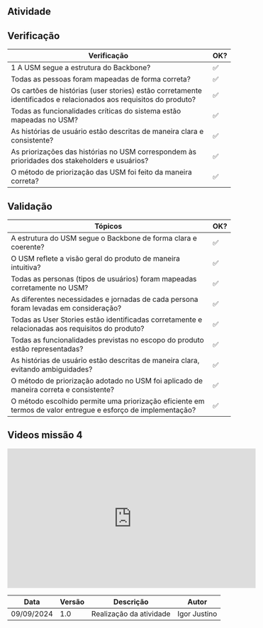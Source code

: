 ## Atividade

## Verificação

| Verificação                                                  | OK? |
|----------------------------------------------------------------|-----|
| 1 A USM segue a estrutura do Backbone?                               | ✅   |
| Todas as pessoas foram mapeadas de forma correta? | ✅   |
| Os cartões de histórias (user stories) estão corretamente identificados e relacionados aos requisitos do produto?    | ✅   |
| Todas as funcionalidades críticas do sistema estão mapeadas no USM? | ✅   |
| As histórias de usuário estão descritas de maneira clara e consistente?                    | ✅   |
| As priorizações das histórias no USM correspondem às prioridades dos stakeholders e usuários? | ✅   |
| O método de priorização das USM foi feito da maneira correta?        | ✅   |

## Validação
| Tópicos                                                        | OK? |
|----------------------------------------------------------------|-----|
| A estrutura do USM segue o Backbone de forma clara e coerente?                           | ✅   |
| O USM reflete a visão geral do produto de maneira intuitiva? | ✅   |
| Todas as personas (tipos de usuários) foram mapeadas corretamente no USM?  | ✅   |
|  As diferentes necessidades e jornadas de cada persona foram levadas em consideração?| ✅   |
| Todas as User Stories estão identificadas corretamente e relacionadas aos requisitos do produto? | ✅   |
| Todas as funcionalidades previstas no escopo do produto estão representadas? | ✅   |
| As histórias de usuário estão descritas de maneira clara, evitando ambiguidades? | ✅   |
| O método de priorização adotado no USM foi aplicado de maneira correta e consistente? | ✅   |
| O método escolhido permite uma priorização eficiente em termos de valor entregue e esforço de implementação? | ✅   |



## Videos missão 4
<iframe width="560" height="315" src="https://www.youtube.com/embed/BaeleEZjf8k?si=DHvqoHqB1qYLtevn" title="YouTube video player" frameborder="0" allow="accelerometer; autoplay; clipboard-write; encrypted-media; gyroscope; picture-in-picture; web-share" referrerpolicy="strict-origin-when-cross-origin" allowfullscreen></iframe>

|Data|Versão|Descrição|Autor|
|------------|--------|------------------------------|---------------|
|09/09/2024|1.0|Realização da atividade|Igor Justino|